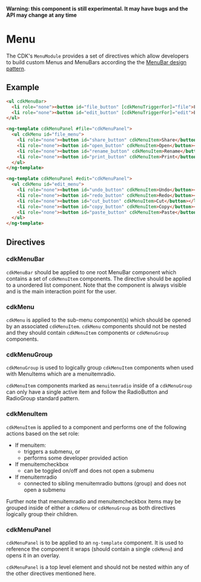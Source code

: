 **Warning: this component is still experimental. It may have bugs and the API may change at any
time**

# Menu

The CDK's `MenuModule` provides a set of directives which allow developers to build custom Menus and
MenuBars according the the [MenuBar design pattern](https://www.w3.org/TR/wai-aria-practices-1.1/#menu).

## Example

```html
<ul cdkMenuBar>
  <li role="none"><button id="file_button" [cdkMenuTriggerFor]="file">File</button></li>
  <li role="none"><button id="edit_button" [cdkMenuTriggerFor]="edit">Edit</button></li>
</ul>

<ng-template cdkMenuPanel #file="cdkMenuPanel">
  <ul cdkMenu id="file_menu">
    <li role="none"><button id="share_button" cdkMenuItem>Share</button></li>
    <li role="none"><button id="open_button" cdkMenuItem>Open</button></li>
    <li role="none"><button id="rename_button" cdkMenuItem>Rename</button></li>
    <li role="none"><button id="print_button" cdkMenuItem>Print</button></li>
  </ul>
</ng-template>

<ng-template cdkMenuPanel #edit="cdkMenuPanel">
  <ul cdkMenu id="edit_menu">
    <li role="none"><button id="undo_button" cdkMenuItem>Undo</button></li>
    <li role="none"><button id="redo_button" cdkMenuItem>Redo</button></li>
    <li role="none"><button id="cut_button" cdkMenuItem>Cut</button></li>
    <li role="none"><button id="copy_button" cdkMenuItem>Copy</button></li>
    <li role="none"><button id="paste_button" cdkMenuItem>Paste</button></li>
  </ul>
</ng-template>
```

## Directives

### cdkMenuBar

`cdkMenuBar` should be applied to one root MenuBar component which contains a set of `cdkMenuItem`
components. The directive should be applied to a unordered list component. Note that the component is
always visible and is the main interaction point for the user.

### cdkMenu

`cdkMenu` is applied to the sub-menu component(s) which should be opened by an associated `cdkMenuItem`.
`cdkMenu` components should not be nested and they should contain `cdkMenuItem` components or
`cdkMenuGroup` components.

### cdkMenuGroup

`cdkMenuGroup` is used to logically group `cdkMenuItem` components when used with MenuItems which are
a menuitemradio.

`cdkMenuItem` components marked as `menuitemradio` inside of a `cdkMenuGroup` can only have a single
active item and follow the RadioButton and RadioGroup standard pattern.

### cdkMenuItem

`cdkMenuItem` is applied to a component and performs one of the following actions based on the set role:

- If menuitem:
  - triggers a submenu, or
  - performs some developer provided action
- If menuitemcheckbox
  - can be toggled on/off and does not open a submenu
- If menuitemradio
  - connected to sibling menuitemradio buttons (group) and does not open a submenu

Further note that menuitemradio and menuitemcheckbox items may be grouped inside of either a `cdkMenu`
or `cdkMenuGroup` as both directives logically group their children.

### cdkMenuPanel

`cdkMenuPanel` is to be applied to an `ng-template` component. It is used to reference the component it wraps (should contain a single `cdkMenu`) and opens it in an overlay.

`cdkMenuPanel` is a top level element and should not be nested within any of the other directives mentioned here.
